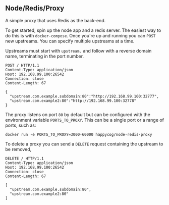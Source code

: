 Node/Redis/Proxy
----

A simple proxy that uses Redis as the back-end.

To get started, spin up the node app and a redis server. The easiest way to do this is with `docker-compose`. Once you're up and running you can `POST` new upstreams. You can specify multiple upstreams at a time.

Upstreams must start with `upstream.` and follow with a reverse domain name, terminating in the port number.

```
POST / HTTP/1.1
Content-Type: application/json
Host: 192.168.99.100:26542
Connection: close
Content-Length: 67

{
  "upstream.com.example.subdomain:80":"http://192.168.99.100:32777",
  "upstream.com.example2:80":"http://192.168.99.100:32778"
}
```

The proxy listens on port `80` by default but can be configured with the environment variable `PORTS_TO_PROXY`. This can be a single port or a range of ports, such as:

```
docker run -e PORTS_TO_PROXY=3000-60000 happycog/node-redis-proxy
```

To delete a proxy you can send a `DELETE` request containing the upstream to be removed,

```
DELETE / HTTP/1.1
Content-Type: application/json
Host: 192.168.99.100:26542
Connection: close
Content-Length: 67

[
  "upstream.com.example.subdomain:80",
  "upstream.com.example2:80"
]
```
